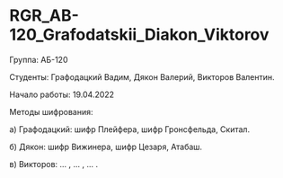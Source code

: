 # RGR_AB-120_Grafodatskii_Diakon_Viktorov
Группа: АБ-120

Студенты: Графодацкий Вадим, Дякон Валерий, Викторов Валентин.

Начало работы: 19.04.2022

Методы шифрования:

а) Графодацкий: шифр Плейфера, шифр Гронсфельда, Скитал.

б) Дякон: шифр Вижинера, шифр Цезаря, Атабаш.

в) Викторов: ... , ... , ... .
